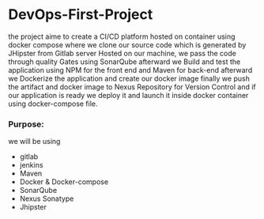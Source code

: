 # DevOps-First-Project
the project aime to create a CI/CD platform hosted on container using docker compose where we clone our source code which is
generated by JHipster from Gitlab server Hosted on our machine, we pass the code through quality Gates using SonarQube
afterward we Build and test the application using NPM for the front end and Maven for back-end afterward we Dockerize the
application and create our docker image finally we push the artifact and docker image to Nexus Repository for Version Control
and if our application is ready we deploy it and launch it inside docker container using docker-compose file.

### Purpose:
we will be using 
- gitlab
- jenkins
- Maven
- Docker & Docker-compose
- SonarQube
- Nexus Sonatype
- Jhipster